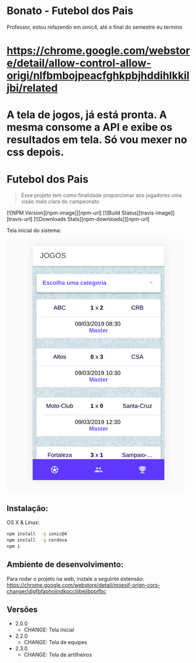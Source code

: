 # Bonato - Futebol dos Pais 

Professor, estou refazendo em ionic4, até o final do semestre eu termino

#  https://chrome.google.com/webstore/detail/allow-control-allow-origi/nlfbmbojpeacfghkpbjhddihlkkiljbi/related

# A tela de jogos, já está pronta. A mesma consome a API e exibe os resultados em tela. Só vou mexer no css depois.



# Futebol dos Pais
> Esse projeto tem como finalidade proporcionar aos jogadores uma visão mais clara do campeonato

[![NPM Version][npm-image]][npm-url]
[![Build Status][travis-image]][travis-url]
[![Downloads Stats][npm-downloads]][npm-url]

Tela inicial do sistema:

![](header.png)

## Instalação:

OS X & Linux:

```sh
npm install  -g ionic@4
npm install  -g cordova
npm i
```

## Ambiente de desenvolvimento:

Para rodar o projeto na web, instale a seguinte extensão:
https://chrome.google.com/webstore/detail/moesif-orign-cors-changer/digfbfaphojjndkpccljibejjbppifbc


## Versões

* 2.0.0
    * CHANGE: Tela inicial
* 2.2.0
    * CHANGE: Tela de equipes
* 2.3.0
    * CHANGE: Tela de artilheiros

